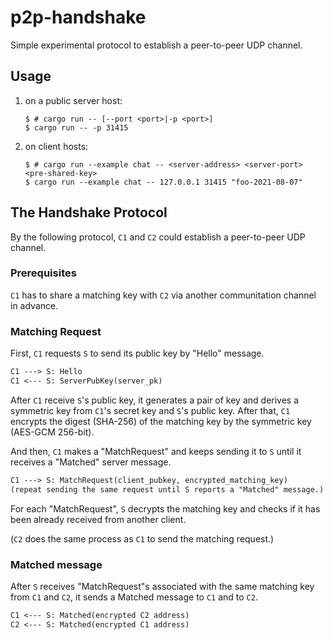 # p2p-handshake
Simple experimental protocol to establish a peer-to-peer UDP channel.

## Usage

1. on a public server host:
    ```
    $ # cargo run -- [--port <port>|-p <port>]
    $ cargo run -- -p 31415
    ```
2. on client hosts:
    ```
    $ # cargo run --example chat -- <server-address> <server-port> <pre-shared-key>
    $ cargo run --example chat -- 127.0.0.1 31415 "foo-2021-08-07"
    ```

## The Handshake Protocol
By the following protocol, `C1` and `C2` could establish a peer-to-peer UDP channel.

### Prerequisites

`C1` has to share a matching key with `C2` via another communitation channel in advance.

### Matching Request
First, `C1` requests `S` to send its public key by "Hello" message.

```txt
C1 ---> S: Hello
C1 <--- S: ServerPubKey(server_pk)
```

After `C1` receive `S`'s public key,
it generates a pair of key and derives a symmetric key from `C1`'s secret key and `S`'s public key.
After that, `C1` encrypts the digest (SHA-256) of the matching key by the symmetric key (AES-GCM 256-bit).

And then, `C1` makes a "MatchRequest" and keeps sending it to `S`
until it receives a "Matched" server message.

```txt
C1 ---> S: MatchRequest(client_pubkey, encrypted_matching_key)
(repeat sending the same request until S reports a "Matched" message.)
```

For each "MatchRequest", `S` decrypts the matching key
and checks if it has been already received from another client.

(`C2` does the same process as `C1` to send the matching request.)

### Matched message

After `S` receives "MatchRequest"s associated with the same matching key from `C1` and `C2`,
it sends a Matched message to `C1` and to `C2`.
```txt
C1 <--- S: Matched(encrypted C2 address)
C2 <--- S: Matched(encrypted C1 address)
```
